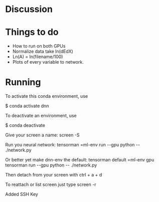 # Discussion    

# Things to do
- How to run on both GPUs
- Normalize data take ln(dEdX)
- Ln(A) = ln(filename/100)
- Plots of every variable to network.

# Running
To activate this conda environment, use    

$ conda activate dnn   

To deactivate an environment, use

$ conda deactivate          

Give your screen a name:
screen -S <name> 

Run you neural network:
tensorman =ml-env run --gpu python -- ./network.py

Or better yet make dnn-env the default:
tensorman default =ml-env gpu
tensorman run --gpu python -- ./network.py

Then detach from your screen with
ctrl + a + d

To reattach or list screen just type
screen -r

Added SSH Key